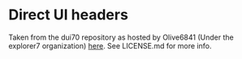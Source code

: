 # Direct UI headers
Taken from the dui70 repository as hosted by Olive6841 (Under the explorer7 organization) [here](https://github.com/explorer7-team/dui70). See LICENSE.md for more info.